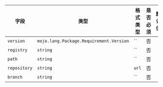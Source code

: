 | 字段 | 类型 | 格式类型 | 是否必须 | 默认值 | 说明 |
|---|---|---|---|---|---|
| `version` | `mojo.lang.Package.Requirement.Version` | `` | 否 |  | ^1.2.3~1.2.3<br> |
| `registry` | `string` | `` | 否 |  |  |
| `path` | `string` | `` | 否 |  |  |
| `repository` | `string` | `url` | 否 |  |  |
| `branch` | `string` | `` | 否 |  |  |
